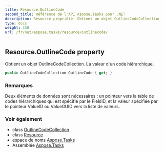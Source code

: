```yaml
---
title: Resource.OutlineCode
second_title: Référence de l'API Aspose.Tasks pour .NET
description: Resource propriété. Obtient un objet OutlineCodeCollection. La valeur dun code hiérarchique.
type: docs
weight: 550
url: /fr/net/aspose.tasks/resource/outlinecode/
---
```

## Resource.OutlineCode property

Obtient un objet OutlineCodeCollection. La valeur d'un code hiérarchique.

```csharp
public OutlineCodeCollection OutlineCode { get; }
```

### Remarques

Deux éléments de données sont nécessaires : un pointeur vers la table de codes hiérarchiques qui est spécifié par le FieldID, et la valeur spécifiée par le pointeur ValueID ou ValueGUID vers la liste de valeurs.

### Voir également

* class [OutlineCodeCollection](../../outlinecodecollection/)
* class [Resource](../)
* espace de noms [Aspose.Tasks](../../resource/)
* Assemblée [Aspose.Tasks](../../../)


